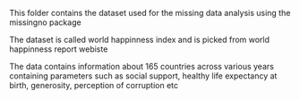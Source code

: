 This folder contains the dataset used for the missing data analysis using the missingno package

The dataset is called world happinness index and is picked from world happinness report webiste

The data contains information about 165 countries across various years containing parameters such as social support, healthy life expectancy at birth, generosity, perception of corruption etc

